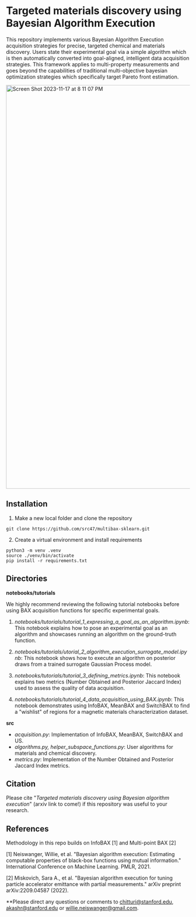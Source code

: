 # Targeted materials discovery using Bayesian Algorithm Execution

This repository implements various Bayesian Algorithm Execution acquisition strategies for precise, targeted chemical and materials discovery. Users state their experimental goal via a simple algorithm which is then automatically converted into goal-aligned, intelligent data acquisition strategies. This framework applies to multi-property measurements and goes beyond the capabilities of traditional multi-objective bayesian optimization strategies which specifically target Pareto front estimation. 


<img width="1103" alt="Screen Shot 2023-11-17 at 8 11 07 PM" src="https://github.com/src47/sklearn-bax/assets/39596225/beeb53e1-bbe6-47c8-89a4-fefb510143a9">

## Installation

1) Make a new local folder and clone the repository

```
git clone https://github.com/src47/multibax-sklearn.git
```

2) Create a virtual environment and install requirements

```
python3 -m venv .venv
source ./venv/bin/activate
pip install -r requirements.txt
```

## Directories

**notebooks/tutorials** 

We highly recommend reviewing the following tutorial notebooks before using BAX acquisition functions for specific experimental goals. 

1) *notebooks/tutorials/tutorial_1_expressing_a_goal_as_an_algorithm.ipynb*: This notebook explains how to pose an experimental goal as an algorithm and showcases running an algorithm on the ground-truth function.

2) *notebooks/tutorials/utorial_2_algorithm_execution_surrogate_model.ipynb*: This notebook shows how to execute an algorithm on posterior draws from a trained surrogate Gaussian Process model. 

3) *notebooks/tutorials/tutorial_3_defining_metrics.ipynb*: This notebook explains two metrics (Number Obtained and Posterior Jaccard Index) used to assess the quality of data acquisition. 

4) *notebooks/tutorials/tutorial_4_data_acquisition_using_BAX.ipynb*: This notebook demonstrates using InfoBAX, MeanBAX and SwitchBAX to find a "wishlist" of regions for a magnetic materials characterization dataset. 


**src** 

- *acquisition.py*: Implementation of InfoBAX, MeanBAX, SwitchBAX and US. 
- *algorithms.py, helper_subspace_functions.py*: User algorithms for materials and chemical discovery. 
- *metrics.py*: Implementation of the Number Obtained and Posterior Jaccard Index metrics. 

## Citation

Please cite "_Targeted materials discovery using Bayesian algorithm execution_" (arxiv link to come!) if this repository was useful to your research.

## References

Methodology in this repo builds on InfoBAX [1] and Multi-point BAX [2]

[1] Neiswanger, Willie, et al. "Bayesian algorithm execution: Estimating computable properties of black-box functions using mutual information." International Conference on Machine Learning. PMLR, 2021.

[2] Miskovich, Sara A., et al. "Bayesian algorithm execution for tuning particle accelerator emittance with partial measurements." arXiv preprint arXiv:2209.04587 (2022).

**Please direct any questions or comments to chitturi@stanford.edu, akashr@stanford.edu or willie.neiswanger@gmail.com. 
